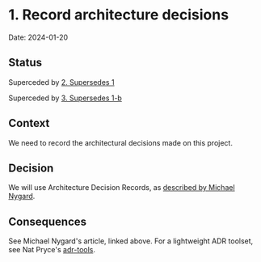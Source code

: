 # 1. Record architecture decisions

Date: 2024-01-20

## Status

Superceded by [2. Supersedes 1](0002-supersedes-1.md)

Superceded by [3. Supersedes 1-b](0003-supersedes-1-b.md)

## Context

We need to record the architectural decisions made on this project.

## Decision

We will use Architecture Decision Records, as [described by Michael Nygard](http://thinkrelevance.com/blog/2011/11/15/documenting-architecture-decisions).

## Consequences

See Michael Nygard's article, linked above. For a lightweight ADR toolset, see Nat Pryce's [adr-tools](https://github.com/npryce/adr-tools).
